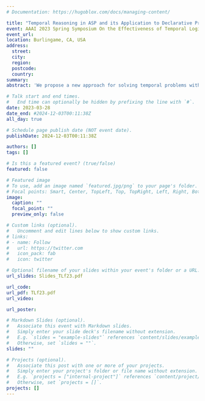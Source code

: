 ```yaml
---
# Documentation: https://hugoblox.com/docs/managing-content/

title: "Temporal Reasoning in ASP and its Application to Declarative Process Mining (TLf@AAAI-SSS'23)"
event: AAAI 2023 Spring Symposium On the Effectiveness of Temporal Logics on Finite Traces in AI
event_url:
location: Burlingame, CA, USA
address:
  street:
  city:
  region:
  postcode:
  country:
summary:
abstract: 'We propose a new approach for solving temporal problems with Answer Set Programming that exploit the automata representation of LTLf formulae and apply it to a selection of Declarative Process Mining problems.'

# Talk start and end times.
#   End time can optionally be hidden by prefixing the line with `#`.
date: 2023-03-28
date_end: #2024-12-03T00:11:38Z
all_day: true

# Schedule page publish date (NOT event date).
publishDate: 2024-12-03T00:11:38Z

authors: []
tags: []

# Is this a featured event? (true/false)
featured: false

# Featured image
# To use, add an image named `featured.jpg/png` to your page's folder. 
# Focal points: Smart, Center, TopLeft, Top, TopRight, Left, Right, BottomLeft, Bottom, BottomRight.
image:
  caption: ""
  focal_point: ""
  preview_only: false

# Custom links (optional).
#   Uncomment and edit lines below to show custom links.
# links:
# - name: Follow
#   url: https://twitter.com
#   icon_pack: fab
#   icon: twitter

# Optional filename of your slides within your event's folder or a URL.
url_slides: Slides_TLf23.pdf

url_code:
url_pdf: TLf23.pdf
url_video:

url_poster: 

# Markdown Slides (optional).
#   Associate this event with Markdown slides.
#   Simply enter your slide deck's filename without extension.
#   E.g. `slides = "example-slides"` references `content/slides/example-slides.md`.
#   Otherwise, set `slides = ""`.
slides: ""

# Projects (optional).
#   Associate this post with one or more of your projects.
#   Simply enter your project's folder or file name without extension.
#   E.g. `projects = ["internal-project"]` references `content/project/deep-learning/index.md`.
#   Otherwise, set `projects = []`.
projects: []
---
```


